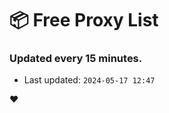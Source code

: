 # :package: Free Proxy List
### Updated every 15 minutes.

- Last updated: `2024-05-17 12:47`

:heart:
